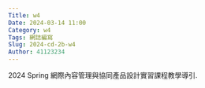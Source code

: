 ```yaml
---
Title: w4
Date: 2024-03-14 11:00
Category: w4
Tags: 網誌編寫
Slug: 2024-cd-2b-w4
Author: 41123234
---
```


2024 Spring 網際內容管理與協同產品設計實習課程教學導引.

<!-- PELICAN_END_SUMMARY -->